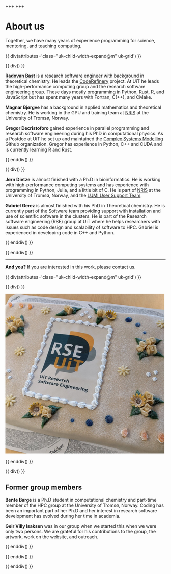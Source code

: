 +++
+++

# About us

Together, we have many years of experience programming for science, mentoring,
and teaching computing.

{{ div(attributes='class="uk-child-width-expand@m" uk-grid') }}

{{ div() }}

**[Radovan Bast](https://bast.fr)** is a research software engineer with
background in theoretical chemistry. He leads the
[CodeRefinery](https://coderefinery.org) project.  At UiT he leads the
high-performance computing group and the research software engineering group.
These days mostly programming in Python, Rust, R, and JavaScript but has spent
many years with Fortran, C(++), and CMake.

**Magnar Bjørgve** has a background in applied mathematics and theoretical chemistry.
He is working in the GPU and training team at [NRIS](https://documentation.sigma2.no/)
at the University of Tromsø, Norway.

**Gregor Decristoforo** gained experience in parallel programming and research
software engineering during his PhD in computational physics. As a Postdoc at
UiT he set up and maintained the [Complex Systems
Modelling](https://github.com/uit-cosmo) Github organization. Gregor has
experience in Python, C++ and CUDA and is currently learning R and Rust.

{{ enddiv() }}

{{ div() }}

**Jørn Dietze** is almost finished with a Ph.D in bioinformatics.
He is working with high-performance computing systems and
has experience with programming in Python, Julia, and a little bit of C.
He is part of [NRIS](https://documentation.sigma2.no/)
at the University of Tromsø, Norway, and the
[LUMI User Support Team](https://www.lumi-supercomputer.eu/).

**Gabriel Gerez** is almost finished with his PhD in Theoretical chemistry. 
He is currently part of the Software team providing support with installation 
and use of scientific software in the clusters. He is part of the 
Research software engineering (RSE) group at UiT where he helps researchers with
issues such as code design and scalability of software to HPC. Gabriel is experienced 
in developing code in C++ and Python.

{{ enddiv() }}

{{ enddiv() }}

---

**And you?** If you are interested in this work, please contact us.

{{ div(attributes='class="uk-child-width-expand@m" uk-grid') }}

{{ div() }}

<img src="/about/cake.jpg" alt="photo of the cake from the group inauguration event" width="500px"/>

{{ enddiv() }}

{{ div() }}

## Former group members

**Bente Barge** is a Ph.D student in computational chemistry and part-time
member of the HPC group at the University of Tromsø, Norway. Coding has been an
important part of her Ph.D and her interest in research software development
has evolved during her time in academia.

**Geir Villy Isaksen** was in our group when we started this when we were only
two persons. We are grateful for his contributions to the group, the artwork,
work on the website, and outreach.

{{ enddiv() }}

{{ enddiv() }}

{{ enddiv() }}
